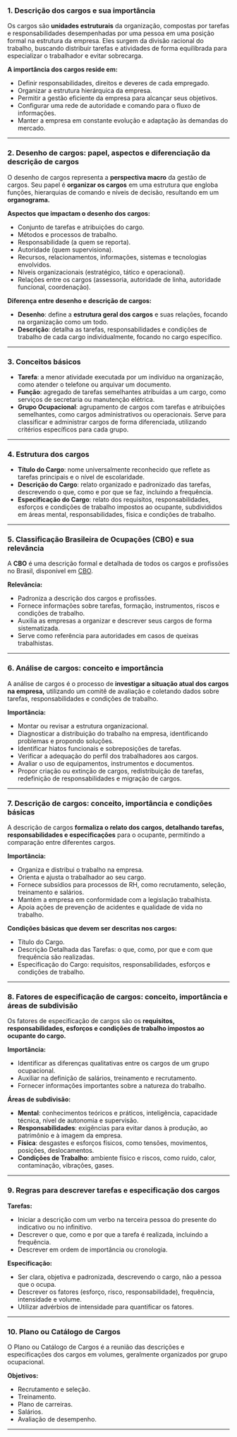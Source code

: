 
### 1. Descrição dos cargos e sua importância

Os cargos são **unidades estruturais** da organização, compostas por tarefas e responsabilidades desempenhadas por uma pessoa em uma posição formal na estrutura da empresa. Eles surgem da divisão racional do trabalho, buscando distribuir tarefas e atividades de forma equilibrada para especializar o trabalhador e evitar sobrecarga.

**A importância dos cargos reside em:**

- Definir responsabilidades, direitos e deveres de cada empregado.
- Organizar a estrutura hierárquica da empresa.
- Permitir a gestão eficiente da empresa para alcançar seus objetivos.
- Configurar uma rede de autoridade e comando para o fluxo de informações.
- Manter a empresa em constante evolução e adaptação às demandas do mercado.

---

### 2. Desenho de cargos: papel, aspectos e diferenciação da descrição de cargos

O desenho de cargos representa a **perspectiva macro** da gestão de cargos. Seu papel é **organizar os cargos** em uma estrutura que engloba funções, hierarquias de comando e níveis de decisão, resultando em um **organograma.**

**Aspectos que impactam o desenho dos cargos:**

- Conjunto de tarefas e atribuições do cargo.
- Métodos e processos de trabalho.
- Responsabilidade (a quem se reporta).
- Autoridade (quem supervisiona).
- Recursos, relacionamentos, informações, sistemas e tecnologias envolvidos.
- Níveis organizacionais (estratégico, tático e operacional).
- Relações entre os cargos (assessoria, autoridade de linha, autoridade funcional, coordenação).

**Diferença entre desenho e descrição de cargos:**

- **Desenho**: define a **estrutura geral dos cargos** e suas relações, focando na organização como um todo.
- **Descrição**: detalha as tarefas, responsabilidades e condições de trabalho de cada cargo individualmente, focando no cargo específico.

---

### 3. Conceitos básicos

- **Tarefa**: a menor atividade executada por um indivíduo na organização, como atender o telefone ou arquivar um documento.
- **Função**: agregado de tarefas semelhantes atribuídas a um cargo, como serviços de secretaria ou manutenção elétrica.
- **Grupo Ocupacional**: agrupamento de cargos com tarefas e atribuições semelhantes, como cargos administrativos ou operacionais. Serve para classificar e administrar cargos de forma diferenciada, utilizando critérios específicos para cada grupo.

---

### 4. Estrutura dos cargos

- **Título do Cargo**: nome universalmente reconhecido que reflete as tarefas principais e o nível de escolaridade.
- **Descrição do Cargo**: relato organizado e padronizado das tarefas, descrevendo o que, como e por que se faz, incluindo a frequência.
- **Especificação do Cargo**: relato dos requisitos, responsabilidades, esforços e condições de trabalho impostos ao ocupante, subdivididos em áreas mental, responsabilidades, física e condições de trabalho.

---

### 5. Classificação Brasileira de Ocupações (CBO) e sua relevância

A **CBO** é uma descrição formal e detalhada de todos os cargos e profissões no Brasil, disponível em [CBO](http://www.mtecbo.gov.br/cbosite/pages/home.jsf).

**Relevância:**
- Padroniza a descrição dos cargos e profissões.
- Fornece informações sobre tarefas, formação, instrumentos, riscos e condições de trabalho.
- Auxilia as empresas a organizar e descrever seus cargos de forma sistematizada.
- Serve como referência para autoridades em casos de queixas trabalhistas.

---

### 6. Análise de cargos: conceito e importância

A análise de cargos é o processo de **investigar a situação atual dos cargos na empresa,** utilizando um comitê de avaliação e coletando dados sobre tarefas, responsabilidades e condições de trabalho.

**Importância:**
- Montar ou revisar a estrutura organizacional.
- Diagnosticar a distribuição do trabalho na empresa, identificando problemas e propondo soluções.
- Identificar hiatos funcionais e sobreposições de tarefas.
- Verificar a adequação do perfil dos trabalhadores aos cargos.
- Avaliar o uso de equipamentos, instrumentos e documentos.
- Propor criação ou extinção de cargos, redistribuição de tarefas, redefinição de responsabilidades e migração de cargos.

---

### 7. Descrição de cargos: conceito, importância e condições básicas

A descrição de cargos **formaliza o relato dos cargos, detalhando tarefas, responsabilidades e especificações** para o ocupante, permitindo a comparação entre diferentes cargos.

**Importância:**
- Organiza e distribui o trabalho na empresa.
- Orienta e ajusta o trabalhador ao seu cargo.
- Fornece subsídios para processos de RH, como recrutamento, seleção, treinamento e salários.
- Mantém a empresa em conformidade com a legislação trabalhista.
- Apoia ações de prevenção de acidentes e qualidade de vida no trabalho.

**Condições básicas que devem ser descritas nos cargos:**

- Título do Cargo.
- Descrição Detalhada das Tarefas: o que, como, por que e com que frequência são realizadas.
- Especificação do Cargo: requisitos, responsabilidades, esforços e condições de trabalho.

---

### 8. Fatores de especificação de cargos: conceito, importância e áreas de subdivisão

Os fatores de especificação de cargos são os **requisitos, responsabilidades, esforços e condições de trabalho impostos ao ocupante do cargo.**

**Importância:**
- Identificar as diferenças qualitativas entre os cargos de um grupo ocupacional.
- Auxiliar na definição de salários, treinamento e recrutamento.
- Fornecer informações importantes sobre a natureza do trabalho.

**Áreas de subdivisão:**
- **Mental**: conhecimentos teóricos e práticos, inteligência, capacidade técnica, nível de autonomia e supervisão.
- **Responsabilidades**: exigências para evitar danos à produção, ao patrimônio e à imagem da empresa.
- **Física**: desgastes e esforços físicos, como tensões, movimentos, posições, deslocamentos.
- **Condições de Trabalho**: ambiente físico e riscos, como ruído, calor, contaminação, vibrações, gases.

---

### 9. Regras para descrever tarefas e especificação dos cargos

**Tarefas:**
- Iniciar a descrição com um verbo na terceira pessoa do presente do indicativo ou no infinitivo.
- Descrever o que, como e por que a tarefa é realizada, incluindo a frequência.
- Descrever em ordem de importância ou cronologia.

**Especificação:**
- Ser clara, objetiva e padronizada, descrevendo o cargo, não a pessoa que o ocupa.
- Descrever os fatores (esforço, risco, responsabilidade), frequência, intensidade e volume.
- Utilizar advérbios de intensidade para quantificar os fatores.
---
### 10. Plano ou Catálogo de Cargos

O Plano ou Catálogo de Cargos é a reunião das descrições e especificações dos cargos em volumes, geralmente organizados por grupo ocupacional.

**Objetivos:**
- Recrutamento e seleção.
- Treinamento.
- Plano de carreiras.
- Salários.
- Avaliação de desempenho.

---